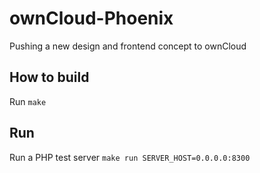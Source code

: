 # ownCloud-Phoenix

Pushing a new design and frontend concept to ownCloud

## How to build

Run `make`

## Run

Run a PHP test server `make run SERVER_HOST=0.0.0.0:8300`

